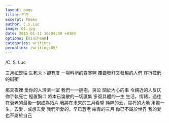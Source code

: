 ```yaml
---
layout: page
title: 三月
excerpt: Poems
author: C.S.Luc
image: 01.jpg
date: 2015-01-11 16:04:00 +0300
options: [minihead]
categories: writings
permalink: /writings09/
---
```


/C. S. Luc

三月如既往
生死未卜卻有度
一場料峭的春寒啊
覆蓋發舒又發越的人們
穿行茷骮的街衢

那天夜裡
愛你的人濟濟一室
我們一一拥抱，哭泣
關於內心的事
令親近的人反仄
你手執死亡
輕置胸口
將本已渙散的一切匯集
多麼具體的一生
生活，情緒，過往
在衰老的最後一刻成為拓片
我將在未來的三月看望
純粹的云，腐朽的大地
用盡一生，去愛，或想去愛
我們所愛的，早已蒼老
紺青的三月
你已不屬於世界
我的愛也不屬於自己